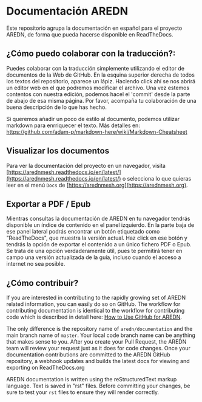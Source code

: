 # Documentación AREDN
Este repositorio agrupa la documentación en español para el proyecto AREDN, de forma que pueda hacerse disponible en ReadTheDocs.

## ¿Cómo puedo colaborar con la traducción?:
Puedes colaborar con la traducción simplemente utilizando el editor de documentos de la Web de GitHub. En la esquina superior derecha de todos los textos del repositorio, aparece un lápiz. Haciendo click ahí se nos abrirá un editor web en el que podremos modificar el archivo.
Una vez estemos contentos con nuestra edición, podemos hacel el 'commit' desde la parte de abajo de esa misma página. Por favor, acompaña tu colaboración de una buena descripción de lo que has hecho. 

Si queremos añadir un poco de estilo al documento, podemos utilizar markdown para enrriquecer el texto. Más detalles en: https://github.com/adam-p/markdown-here/wiki/Markdown-Cheatsheet


## Visualizar los documentos
Para ver la documentación del proyecto en un navegador, visita [https://arednmesh.readthedocs.io/en/latest/](https://arednmesh.readthedocs.io/en/latest/) o selecciona lo que quieras leer en el menú `Docs` de [https://arednmesh.org](https://arednmesh.org).

## Exportar a PDF / Epub
Mientras consultas la documentación de AREDN en tu navegador tendrás disponible un índice de contenido en el panel izquierdo. En la parte baja de ese panel lateral podrás encontrar un botón etiquetado como "ReadTheDocs", que muestra la versión actual. Haz click en ese botón y tendrás la opción de exportar el contenido a un único fichero PDF o Epub.
Se trata de una opción verdaderamente útil, pues te permitirá tener en campo una versión actualizada de la guía, incluso cuando el acceso a internet no sea posible.

## ¿Cómo contribuir? 
If you are interested in contributing to the rapidly growing set of AREDN related information, you can easily do so on GitHub. The workflow for contributing documentation is identical to the workflow for contributing code which is described in detail here: [How to Use GitHub for AREDN](https://github.com/aredn/documentation/blob/master/How%20to%20Use%20GitHub%20for%20AREDN.md).

The only difference is the repository name of `aredn/documentation` and the main branch name of `master`. Your local code branch name can be anything that makes sense to you. After you create your Pull Request, the AREDN team will review your request just as it does for code changes. Once your documentation contributions are committed to the AREDN GitHub repository, a webhook updates and builds the latest docs for viewing and exporting on ReadTheDocs.org

AREDN documentation is written using the reStructuredText markup language. Text is saved in "rst" files. Before committing your changes, be sure to test your `rst` files to ensure they will render correctly.
